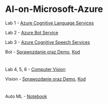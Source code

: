 # AI-on-Microsoft-Azure

Lab 1 - [Azure Cognitive Language Services](https://github.com/wasikm04/AI-on-Microsoft-Azure/blob/master/bot/Azure%20Cognitive%20Language%20Services.md)

Lab 2 - [Azure Bot Service](https://github.com/wasikm04/AI-on-Microsoft-Azure/blob/master/bot/Azure%20Bot%20Service.md)

Lab 3 - [Azure Cognitive Speech Services](https://github.com/wasikm04/AI-on-Microsoft-Azure/blob/master/bot/Azure%20Cognitive%20Speech%20Services.md)

Bot - [Sprawozdanie oraz Demo](https://github.com/wasikm04/AI-on-Microsoft-Azure/blob/master/bot/Bot%20Report%20and%20Architecture.md), [Kod](https://github.com/wasikm04/AI-on-Microsoft-Azure/tree/master/bot/CovidInfoBot)
        
#

Lab 4, 5, 6 - [Computer Vision](https://github.com/wasikm04/AI-on-Microsoft-Azure/blob/master/vision/Computer%20Vision.md)        

Vision - [Sprawozdanie oraz Demo](https://github.com/wasikm04/AI-on-Microsoft-Azure/blob/master/vision/Vision%20Report%20and%20Architecture.md), [Kod](https://github.com/wasikm04/AI-on-Microsoft-Azure/blob/master/vision/ReadService/read-service)

#

Auto ML - [Notebook](https://github.com/wasikm04/AI-on-Microsoft-Azure/blob/master/ml/Classification.ipynb)